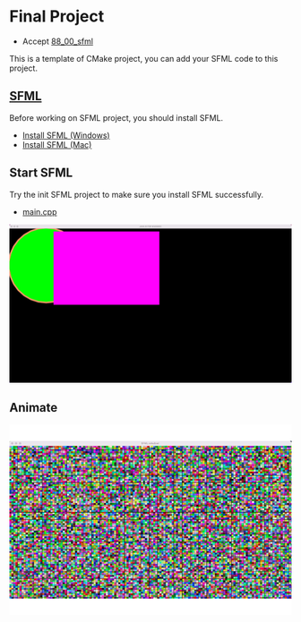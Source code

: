 # Final Project

- Accept [88_00_sfml](https://classroom.github.com/a/lmBlzeTZ)

This is a template of CMake project, you can add your SFML code to this project.


## [SFML](https://www.sfml-dev.org/)

Before working on SFML project, you should install SFML.
- [Install SFML (Windows)](https://drive.google.com/file/d/1fHHAV7YIhNbrM-Zl0X-EJ879DS94JxZC/view?usp=sharing)
- [Install SFML (Mac)](https://docs.google.com/document/d/1x1n6g70OMr4AjLbf73KOd5mDQu-2EU29XKltka4jQ5g/edit?usp=sharing)



## Start SFML

Try the init SFML project to make sure you install SFML successfully.

- [main.cpp](start_sfml/main.cpp)

![start_sfml](start_sfml/start_sfml.png)


## Animate

<img src="animate/animate.gif" width="720" height="340">

